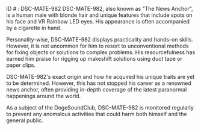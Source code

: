 ID # : DSC-MATE-982
DSC-MATE-982, also known as "The News Anchor", is a human male with blonde hair and unique features that include spots on his face and VR Rainbow LED eyes. His appearance is often accompanied by a cigarette in hand. 

Personality-wise, DSC-MATE-982 displays practicality and hands-on skills. However, it is not uncommon for him to resort to unconventional methods for fixing objects or solutions to complex problems. His resourcefulness has earned him praise for rigging up makeshift solutions using duct tape or paper clips. 

DSC-MATE-982's exact origin and how he acquired his unique traits are yet to be determined. However, this has not stopped his career as a renowned news anchor, often providing in-depth coverage of the latest paranormal happenings around the world. 

As a subject of the DogeSoundClub, DSC-MATE-982 is monitored regularly to prevent any anomalous activities that could harm both himself and the general public.